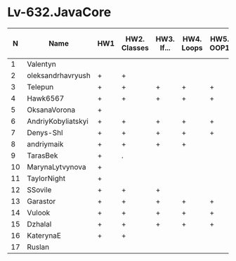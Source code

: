 # Lv-632.JavaCore


N|Name| HW1 | HW2. Classes|HW3. If...|HW4. Loops|HW5. OOP1 |HW6. OOP2 |HW7. Inner classes| HW8. Collection | HW9. String|HW10. Exception|HW11. Thread. IO|HW12. Java8
--|--|--|--|--|--|--|--|--|--|--|--|--|--
1|Valentyn|||||||||||||
2|oleksandrhavryush|+|+|||||||||||
3|Telepun|+|+|+|+|+|+|+||||||
4|Hawk6567|+|+|+|+|+|+|+|+|+||||
5|OksanaVorona|+||||||||||||
6|AndriyKobyliatskyi|+|+|+|+|+|+|+|+|+|+|+||
7|Denys-Shl|+|+|+|+|+|+|+|+|+|.|||
8|andriymaik|+|+|+|+|||||||||
9|TarasBek|+|.|||||||||||
10|MarynaLytvynova|+||||||||||||
11|TaylorNight|+||||||||||||
12|SSovile|+|+|+||||||||||
13|Garastor|+|+|+|+|+|+|+|+|+|+|||
14|Vulook|+|+|+|+|+|+|+|+|||||
15|Dzhalal|+|+|+|+|+|+|+||||||
16|KaterynaE|+|+|||||||||||
17|Ruslan|||||||||||||
